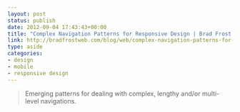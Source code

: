 ```yaml
---
layout: post
status: publish
date: 2012-09-04 17:43:43+00:00
title: "Complex Navigation Patterns for Responsive Design | Brad Frost Web"
link: http://bradfrostweb.com/blog/web/complex-navigation-patterns-for-responsive-design/
type: aside
categories:
- design
- mobile
- responsive design
---
```

> Emerging patterns for dealing with complex, lengthy and/or multi-level navigations.



